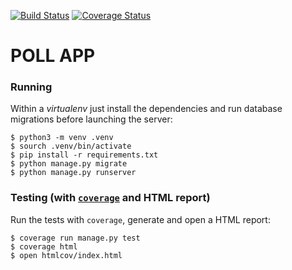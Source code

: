 [![Build Status](https://travis-ci.com/ffabiorj/poll_application.svg?branch=master)](https://travis-ci.com/ffabiorj/poll_application)
[![Coverage Status](https://coveralls.io/repos/github/ffabiorj/poll_application/badge.svg?branch=master)](https://coveralls.io/github/ffabiorj/poll_application?branch=master)
# POLL APP

### Running 
Within a _virtualenv_ just install the dependencies and run database migrations before launching the server:

```console
$ python3 -m venv .venv
$ sourch .venv/bin/activate
$ pip install -r requirements.txt
$ python manage.py migrate
$ python manage.py runserver
```

### Testing (with [`coverage`](https://coverage.readthedocs.io/) and HTML report)

Run the tests with `coverage`, generate and open a HTML report:

```
$ coverage run manage.py test
$ coverage html
$ open htmlcov/index.html
```
